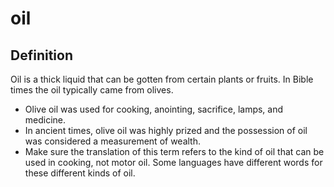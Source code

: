 # oil

## Definition

Oil is a thick liquid that can be gotten from certain plants or fruits. In Bible times the oil typically came from olives.

* Olive oil was used for cooking, anointing, sacrifice, lamps, and medicine.
* In ancient times, olive oil was highly prized and the possession of oil was considered a measurement of wealth.
* Make sure the translation of this term refers to the kind of oil that can be used in cooking, not motor oil. Some languages have different words for these different kinds of oil.